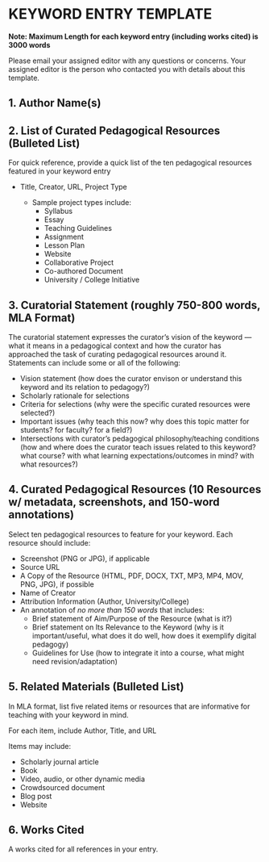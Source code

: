 # KEYWORD ENTRY TEMPLATE

**Note: Maximum Length for each keyword entry (including works cited) is 3000 words**

Please email your assigned editor with any questions or concerns. Your assigned editor is the person who contacted you with details about this template.

## 1. Author Name(s)

## 2. List of Curated Pedagogical Resources (Bulleted List)

For quick reference, provide a quick list of the ten pedagogical resources featured in your keyword entry

* Title, Creator, URL, Project Type

	* Sample project types include:
		* Syllabus
		* Essay
		* Teaching Guidelines
		* Assignment
		* Lesson Plan 
		* Website 
		* Collaborative Project
		* Co-authored Document 
		* University / College Initiative 

## 3. Curatorial Statement (roughly 750-800 words, MLA Format)

The curatorial statement expresses the curator’s vision of the keyword — what it means in a pedagogical context and how the curator has approached the task of curating pedagogical resources around it. Statements can include some or all of the following: 

* Vision statement (how does the curator envison or understand this keyword and its relation to pedagogy?)
* Scholarly rationale for selections 
* Criteria for selections (why were the specific curated resources were selected?) 
* Important issues (why teach this now? why does this topic matter for students? for faculty? for a field?) 
* Intersections with curator’s pedagogical philosophy/teaching conditions (how and where does the curator teach issues related to this keyword? what course? with what learning expectations/outcomes in mind? with what resources?) 

## 4. Curated Pedagogical Resources (10 Resources w/ metadata, screenshots, and 150-word annotations)

Select ten pedagogical resources to feature for your keyword. Each resource should include: 

* Screenshot (PNG or JPG), if applicable 
* Source URL 
* A Copy of the Resource (HTML, PDF, DOCX, TXT, MP3, MP4, MOV, PNG, JPG), if possible 
* Name of Creator
* Attribution Information (Author, University/College) 
* An annotation of _no more than 150 words_ that includes:
	* Brief statement of Aim/Purpose of the Resource (what is it?) 
	* Brief statement on Its Relevance to the Keyword (why is it important/useful, what does it do well, how does it exemplify digital pedagogy) 
	* Guidelines for Use (how to integrate it into a course, what might need revision/adaptation)

## 5. Related Materials (Bulleted List)

In MLA format, list five related items or resources that are informative for teaching with your keyword in mind.

For each item, include Author, Title, and URL

Items may include: 
* Scholarly journal article
* Book 
* Video, audio, or other dynamic media
* Crowdsourced document 
* Blog post 
* Website

## 6. Works Cited 

A works cited for all references in your entry. 

